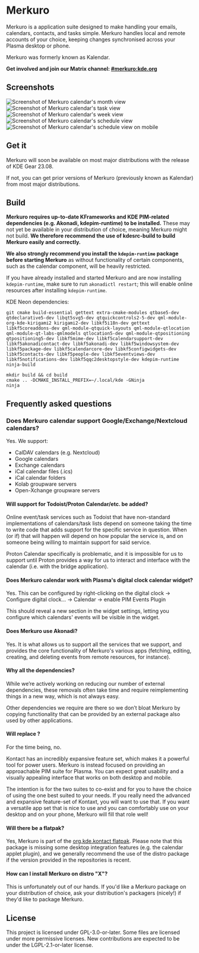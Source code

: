 <!--
SPDX-FileCopyrightText: 2021 Carl Schwan <carl@carlschwan.eu>
SPDX-FileCopyrightText: 2021 Claudio Cambra <claudio.cambra@kde.org>
SPDX-License-Identifier: CC0-1.0
-->

# Merkuro

Merkuro is a application suite designed to make handling your emails, calendars, contacts, and tasks simple. Merkuro handles local and remote accounts of your choice, keeping changes synchronised across your Plasma desktop or phone.

Merkuro was formerly known as Kalendar.

**Get involved and join our Matrix channel: [#merkuro:kde.org](https://matrix.to/#/#merkuro:kde.org=)**

## Screenshots

![Screenshot of Merkuro calendar's month view](https://cdn.kde.org/screenshots/kalendar/month_view.png)
![Screenshot of Merkuro calendar's task view](https://cdn.kde.org/screenshots/kalendar/task_view.png)
![Screenshot of Merkuro calendar's week view](https://cdn.kde.org/screenshots/kalendar/week_view.png)
![Screenshot of Merkuro calendar's schedule view](https://cdn.kde.org/screenshots/kalendar/schedule_view.png)
![Screenshot of Merkuro calendar's schedule view on mobile](https://cdn.kde.org/screenshots/kalendar/mobile_view.png)

## Get it

Merkuro will soon be available on most major distributions with the release of KDE Gear 23.08.

If not, you can get prior versions of Merkuro (previously known as Kalendar) from most major distributions.

## Build

**Merkuro requires up-to-date KFrameworks and KDE PIM-related dependencies (e.g. Akonadi, kdepim-runtime) to be installed.** These may not yet be available in your distribution of choice, meaning Merkuro might not build. **We therefore recommend the use of kdesrc-build to build Merkuro easily and correctly.**

**We also strongly recommend you install the `kdepim-runtime` package before starting Merkuro** as without functionality of certain components, such as the calendar component, will be heavily restricted.

If you have already installed and started Merkuro and are now installing `kdepim-runtime`, make sure to run `akonadictl restart`; this will enable online resources after installing `kdepim-runtime`.

KDE Neon dependencies:
```
git cmake build-essential gettext extra-cmake-modules qtbase5-dev qtdeclarative5-dev libqt5svg5-dev qtquickcontrols2-5-dev qml-module-org-kde-kirigami2 kirigami2-dev libkf5i18n-dev gettext libkf5coreaddons-dev qml-module-qtquick-layouts qml-module-qtlocation qml-module-qt-labs-qmlmodels qtlocation5-dev qml-module-qtpositioning qtpositioning5-dev libkf5mime-dev libkf5calendarsupport-dev libkf5akonadicontact-dev libkf5akonadi-dev libkf5windowsystem-dev libkf5package-dev libkf5calendarcore-dev libkf5configwidgets-dev libkf5contacts-dev libkf5people-dev libkf5eventviews-dev libkf5notifications-dev libkf5qqc2desktopstyle-dev kdepim-runtime ninja-build
```

```
mkdir build && cd build
cmake .. -DCMAKE_INSTALL_PREFIX=~/.local/kde -GNinja
ninja
```

## Frequently asked questions

### Does Merkuro calendar support Google/Exchange/Nextcloud calendars?

Yes. We support:

- CalDAV calendars (e.g. Nextcloud)
- Google calendars
- Exchange calendars
- iCal calendar files (.ics)
- iCal calendar folders
- Kolab groupware servers
- Open-Xchange groupware servers

#### Will support for Todoist/Proton Calendar/etc. be added?

Online event/task services such as Todoist that have non-standard implementations of calendars/task lists depend on someone taking the time to write code that adds support for the specific service in question. When (or if) that will happen will depend on how popular the service is, and on someone being willing to maintain support for said service.

Proton Calendar specifically is problematic, and it is impossible for us to support until Proton provides a way for us to interact and interface with the calendar (i.e. with the bridge application).

#### Does Merkuro calendar work with Plasma's digital clock calendar widget?

Yes. This can be configured by right-clicking on the digital clock -> Configure digital clock... -> Calendar -> enable PIM Events Plugin

This should reveal a new section in the widget settings, letting you configure which calendars' events will be visible in the widget.

#### Does Merkuro use Akonadi?

Yes. It is what allows us to support all the services that we support, and provides the core functionality of Merkuro's various apps (fetching, editing, creating, and deleting events from remote resources, for instance).

#### Why all the dependencies?

While we’re actively working on reducing our number of external dependencies, these removals often take time and require reimplementing things in a new way, which is not always easy.

Other dependencies we require are there so we don’t bloat Merkuro by copying functionality that can be provided by an external package also used by other applications.

#### Will <insert Merkuro application> replace <insert Kontact application>?

For the time being, no.

Kontact has an incredibly expansive feature set, which makes it a powerful tool for power users. Merkuro is instead focused on providing an approachable PIM suite for Plasma. You can expect great usability and a visually appealing interface that works on both desktop and mobile.

The intention is for the two suites to co-exist and for you to have the choice of using the one best suited to your needs. If you really need the advanced and expansive feature-set of Kontaxt, you will want to use that. If you want a versatile app set that is nice to use and you can comfortably use on your desktop and on your phone, Merkuro will fill that role well!

#### Will there be a flatpak?

Yes, Merkuro is part of the [org.kde.kontact flatpak](https://flathub.org/apps/details/org.kde.kontact). Please note that this package is missing some desktop integration features (e.g. the calendar applet plugin), and we generally recommend the use of the distro package if the version provided in the repositories is recent.

#### How can I install Merkuro on distro "X"?

This is unfortunately out of our hands. If you'd like a Merkuro package on your distribution of choice, ask your distribution's packagers (nicely!) if they'd like to package Merkuro.

## License

This project is licensed under GPL-3.0-or-later. Some files are licensed under
more permissive licenses. New contributions are expected to be under the
LGPL-2.1-or-later license.

